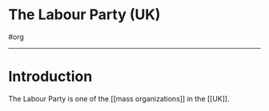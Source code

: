 # The Labour Party (UK)
#org 

---
# Introduction
The Labour Party is one of the [[mass organizations]] in the [[UK]]. 